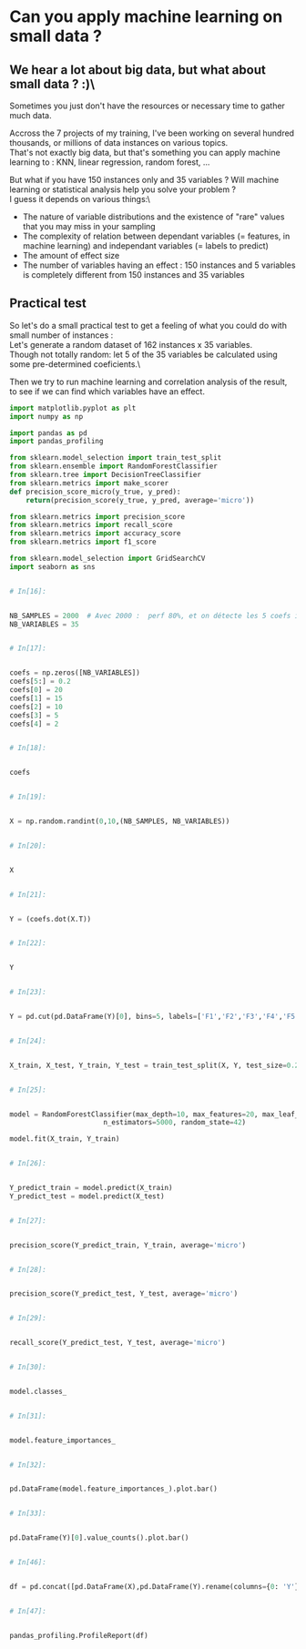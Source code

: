 # Can you apply machine learning on small data ?
## We hear a lot about big data, but what about small data ? :)\
Sometimes you just don't have the resources or necessary time to gather much data.

Accross the 7 projects of my training, I've been working on several hundred thousands, or millions of data instances on various topics.\
That's not exactly big data, but that's something you can apply machine learning to : KNN, linear regression, random forest, ...

But what if you have 150 instances only and 35 variables ? Will machine learning or statistical analysis help you solve your problem ?\
I guess it depends on various things:\
- The nature of variable distributions and the existence of "rare" values that you may miss in your sampling
- The complexity of relation between dependant variables (= features, in machine learning) and independant variables (= labels to predict)
- The amount of effect size
- The number of variables having an effect : 150 instances and 5 variables is completely different from 150 instances and 35 variables

## Practical test
So let's do a small practical test to get a feeling of what you could do with small number of instances :\
Let's generate a random dataset of 162 instances x 35 variables.\
Though not totally random: let 5 of the 35 variables be calculated using some pre-determined coeficients.\







Then we try to run machine learning and correlation analysis of the result, to see if we can find which variables have an effect.

```python
import matplotlib.pyplot as plt
import numpy as np

import pandas as pd
import pandas_profiling

from sklearn.model_selection import train_test_split
from sklearn.ensemble import RandomForestClassifier
from sklearn.tree import DecisionTreeClassifier
from sklearn.metrics import make_scorer
def precision_score_micro(y_true, y_pred):
    return(precision_score(y_true, y_pred, average='micro'))

from sklearn.metrics import precision_score
from sklearn.metrics import recall_score
from sklearn.metrics import accuracy_score
from sklearn.metrics import f1_score

from sklearn.model_selection import GridSearchCV
import seaborn as sns


# In[16]:


NB_SAMPLES = 2000  # Avec 2000 :  perf 80%, et on détecte les 5 coefs importants.  Avec 161 : perf 57% et on ne détecte que les 3 premiers coefs
NB_VARIABLES = 35


# In[17]:


coefs = np.zeros([NB_VARIABLES])
coefs[5:] = 0.2
coefs[0] = 20
coefs[1] = 15
coefs[2] = 10
coefs[3] = 5
coefs[4] = 2


# In[18]:


coefs


# In[19]:


X = np.random.randint(0,10,(NB_SAMPLES, NB_VARIABLES))


# In[20]:


X


# In[21]:


Y = (coefs.dot(X.T))


# In[22]:


Y


# In[23]:


Y = pd.cut(pd.DataFrame(Y)[0], bins=5, labels=['F1','F2','F3','F4','F5']).to_numpy()


# In[24]:


X_train, X_test, Y_train, Y_test = train_test_split(X, Y, test_size=0.2, random_state=42, shuffle = True)


# In[25]:


model = RandomForestClassifier(max_depth=10, max_features=20, max_leaf_nodes=50,
                       n_estimators=5000, random_state=42) 

model.fit(X_train, Y_train)


# In[26]:


Y_predict_train = model.predict(X_train)
Y_predict_test = model.predict(X_test)


# In[27]:


precision_score(Y_predict_train, Y_train, average='micro')


# In[28]:


precision_score(Y_predict_test, Y_test, average='micro')


# In[29]:


recall_score(Y_predict_test, Y_test, average='micro')


# In[30]:


model.classes_


# In[31]:


model.feature_importances_


# In[32]:


pd.DataFrame(model.feature_importances_).plot.bar()


# In[33]:


pd.DataFrame(Y)[0].value_counts().plot.bar()


# In[46]:


df = pd.concat([pd.DataFrame(X),pd.DataFrame(Y).rename(columns={0: 'Y'})], axis=1)


# In[47]:


pandas_profiling.ProfileReport(df)

```


